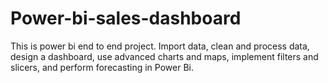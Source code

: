 # Power-bi-sales-dashboard
This is power bi end to end project.
Import data, clean and process data, design a dashboard, use advanced charts and maps, implement 
filters and slicers, and perform forecasting in Power Bi.
